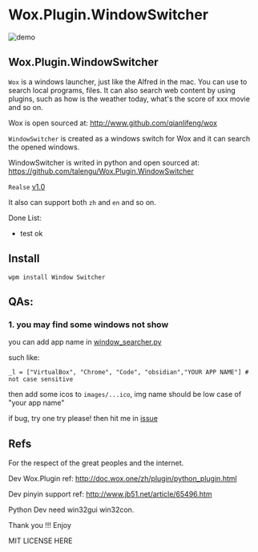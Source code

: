 Wox.Plugin.WindowSwitcher
============================

![demo](https://user-images.githubusercontent.com/10290923/170521354-cfd5387f-4591-4fd8-87e9-25b40057433a.gif)

## Wox.Plugin.WindowSwitcher

`Wox` is a windows launcher, just like the Alfred in the mac. You can use to search local programs, files. It can also search web content by using plugins, such as how is the weather today, what's the score of xxx movie and so on.

Wox is open sourced at: http://www.github.com/qianlifeng/wox

`WindowSwitcher` is created as a windows switch for Wox and it can search the opened windows.

WindowSwitcher is writed in python and open sourced at: https://github.com/talengu/Wox.Plugin.WindowSwitcher


`Realse` [v1.0](https://github.com/talengu/Wox.Plugin.WindowSwitcher/releases)


It also can support both `zh` and `en` and so on.

Done List:
- test ok  


## Install

`wpm install Window Switcher` 

## QAs:

### 1. you may find some windows not show

  you can add  app name in [window_searcher.py](https://github.com/talengu/Wox.Plugin.WindowSwitcher/blob/c6397c503cff234c489cc820dab29e35d9809b58/window_searcher.py#L23)

  such like: 
```
_l = ["VirtualBox", "Chrome", "Code", "obsidian","YOUR APP NAME"] # not case sensitive
```

  then add some icos to `images/...ico`, img name should be low case of "your app name"

  if bug, try one try please!
then hit me in [issue](https://github.com/talengu/Wox.Plugin.WindowSwitcher/issues/new)
 


## Refs
For the respect of the great peoples and the internet.

Dev Wox.Plugin ref: http://doc.wox.one/zh/plugin/python_plugin.html  

Dev pinyin support ref: http://www.jb51.net/article/65496.htm

Python Dev need win32gui win32con.

Thank you !!! Enjoy

MIT LICENSE HERE

